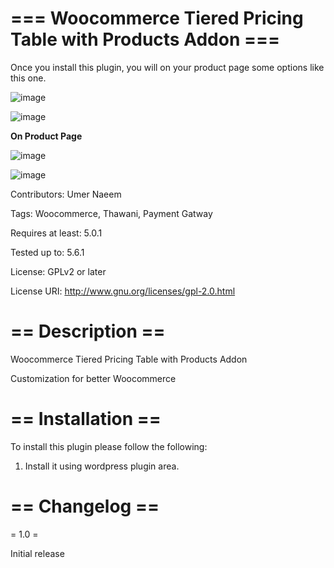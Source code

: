 # === Woocommerce Tiered Pricing Table with Products Addon ===

Once you install this plugin, you will on your product page some options like this one.

![image](https://user-images.githubusercontent.com/11190056/113923225-b987b500-9801-11eb-9ee1-f641215322dd.png)

![image](https://user-images.githubusercontent.com/11190056/113923418-f5bb1580-9801-11eb-97fb-a43c1a627316.png)


**On Product Page**

![image](https://user-images.githubusercontent.com/11190056/113923676-40d52880-9802-11eb-80a9-e134f158d484.png)

![image](https://user-images.githubusercontent.com/11190056/113924202-f607e080-9802-11eb-9de0-836ca3b1908a.png)




Contributors: Umer Naeem

Tags: Woocommerce, Thawani, Payment Gatway

Requires at least: 5.0.1

Tested up to: 5.6.1

License: GPLv2 or later

License URI: http://www.gnu.org/licenses/gpl-2.0.html



# == Description ==

Woocommerce Tiered Pricing Table with Products Addon

Customization for better Woocommerce

# == Installation ==

To install this plugin please follow the following:

1. Install it using wordpress plugin area.

# == Changelog ==

= 1.0 =

Initial release

